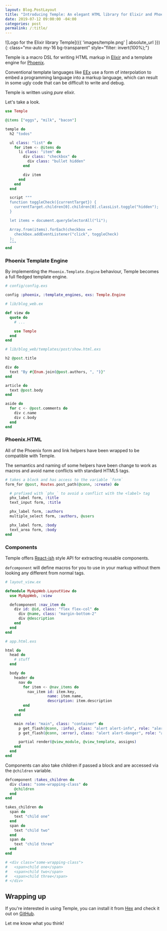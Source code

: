 ```yaml
---
layout: Blog.PostLayout
title: "Introducing Temple: An elegant HTML library for Elixir and Phoenix"
date: 2019-07-12 09:00:00 -04:00
categories: post
permalink: /:title/
---
```


![Logo for the Elixir library Temple]({{ 'images/temple.png' | absolute_url }}){: class="mx-auto my-16 bg-transparent" style="filter: invert(100%);"}

Temple is a macro DSL for writing HTML markup in [Elixir](https://elixir-lang.org) and a template engine for [Phoenix](https://phoenixframework.org/).

Conventional template languages like [EEx](https://hexdocs.pm/eex/EEx.html) use a form of interpolation to embed a programming language into a markup language, which can result in some ugly code that can be difficult to write and debug.

Temple is written using _pure_ elixir.

Let's take a look.

```elixir
use Temple

@items ["eggs", "milk", "bacon"]

temple do
  h2 "todos"

  ul class: "list" do
    for item <- @items do
      li class: "item" do
        div class: "checkbox" do
          div class: "bullet hidden"
        end

        div item
      end
    end
  end

  script """
  function toggleCheck({currentTarget}) {
    currentTarget.children[0].children[0].classList.toggle("hidden");
  }

  let items = document.querySelectorAll("li");

  Array.from(items).forEach(checkbox =>
    checkbox.addEventListener("click", toggleCheck)
  );
  """
end
```

### Phoenix Template Engine

By implementing the `Phoenix.Template.Engine` behaviour, Temple becomes a full fledged template engine.

```elixir
# config/config.exs

config :phoenix, :template_engines, exs: Temple.Engine
```

```elixir
# lib/blog_web.ex

def view do
  quote do
    # ...

    use Temple
  end
end
```

```elixir
# lib/blog_web/templates/post/show.html.exs

h2 @post.title

div do
  text "By #{Enum.join(@post.authors, ", ")}"
end

article do
  text @post.body
end

aside do
  for c <- @post.comments do
    div c.name
    div c.body
  end
end
```

### Phoenix.HTML

All of the Phoenix form and link helpers have been wrapped to be compatible with Temple.

The semantics and naming of some helpers have been change to work as macros and avoid name conflicts with standard HTML5 tags.

```elixir
# takes a block and has access to the variable `form`
form_for @post, Routes.post_path(@conn, :create) do

  # prefixed with `phx_` to avoid a conflict with the <label> tag
  phx_label form, :title
  text_input form, :title

  phx_label form, :authors
  multiple_select form, :authors, @users

  phx_label form, :body
  text_area form, :body
end
```

### Components

Temple offers [React-ish](https://reactjs.org) style API for extracting reusable components. 

`defcomponent` will define macros for you to use in your markup without them looking any different from normal tags.

```elixir
# layout_view.ex

defmodule MyAppWeb.LayoutView do
  use MyAppWeb, :view

  defcomponent :nav_item do
    div id: @id, class: "flex flex-col" do
      div @name, class: "margin-bottom-2"
      div @description
    end
  end
end

# app.html.exs

html do
  head do
    # stuff
  end

  body do
    header do
      nav do
        for item <- @nav_items do
          nav_item id: item.key,
                   name: item.name,
                   description: item.description
        end
      end
    end

    main role: "main", class: "container" do
      p get_flash(@conn, :info), class: "alert alert-info", role: "alert"
      p get_flash(@conn, :error), class: "alert alert-danger", role: "alert"

      partial render(@view_module, @view_template, assigns)
    end
  end
end
```

Components can also take children if passed a block and are accessed via the `@children` variable.

```elixir
defcomponent :takes_children do
  div class: "some-wrapping-class" do
    @children
  end
end

takes_children do
  span do
    text "child one"
  end
  span do
    text "child two"
  end
  span do
    text "child three"
  end
end

# <div class="some-wrapping-class">
#   <span>child one</span>
#   <span>child two</span>
#   <span>child three</span>
# </div>
```

## Wrapping up

If you're interested in using Temple, you can install it from [Hex](https://hex.pm/packages/temple) and check it out on [GitHub](https://github.com/mhanberg/temple).

Let me know what you think!
